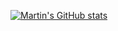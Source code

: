 [![Martin's GitHub stats](https://github-readme-stats.vercel.app/api?username=xixiangzouyibian)](https://github.com/anuraghazra/github-readme-stats&theme=cobalt&show_icons=true&hide=contribs)
